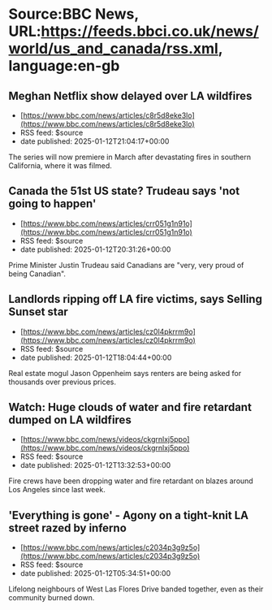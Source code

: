 # Source:BBC News, URL:https://feeds.bbci.co.uk/news/world/us_and_canada/rss.xml, language:en-gb

## Meghan Netflix show delayed over LA wildfires
 - [https://www.bbc.com/news/articles/c8r5d8eke3lo](https://www.bbc.com/news/articles/c8r5d8eke3lo)
 - RSS feed: $source
 - date published: 2025-01-12T21:04:17+00:00

The series will now premiere in March after devastating fires in southern California, where it was filmed.

## Canada the 51st US state? Trudeau says 'not going to happen'
 - [https://www.bbc.com/news/articles/crr051g1n91o](https://www.bbc.com/news/articles/crr051g1n91o)
 - RSS feed: $source
 - date published: 2025-01-12T20:31:26+00:00

Prime Minister Justin Trudeau said Canadians are "very, very proud of being Canadian".

## Landlords ripping off LA fire victims, says Selling Sunset star
 - [https://www.bbc.com/news/articles/cz0l4pkrrm9o](https://www.bbc.com/news/articles/cz0l4pkrrm9o)
 - RSS feed: $source
 - date published: 2025-01-12T18:04:44+00:00

Real estate mogul Jason Oppenheim says renters are being asked for thousands over previous prices.

## Watch: Huge clouds of water and fire retardant dumped on LA wildfires
 - [https://www.bbc.com/news/videos/ckgrnlxj5ppo](https://www.bbc.com/news/videos/ckgrnlxj5ppo)
 - RSS feed: $source
 - date published: 2025-01-12T13:32:53+00:00

Fire crews have been dropping water and fire retardant on blazes around Los Angeles since last week.

## 'Everything is gone' - Agony on a tight-knit LA street razed by inferno
 - [https://www.bbc.com/news/articles/c2034p3g9z5o](https://www.bbc.com/news/articles/c2034p3g9z5o)
 - RSS feed: $source
 - date published: 2025-01-12T05:34:51+00:00

Lifelong neighbours of West Las Flores Drive banded together, even as their community burned down.

